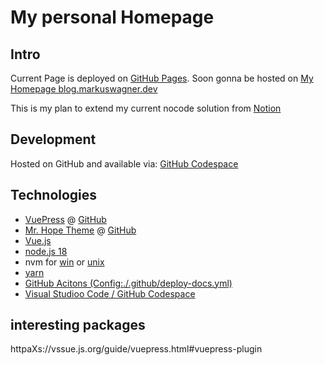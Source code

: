 # My personal Homepage

## Intro

Current Page is deployed on [GitHub Pages](https://djdiox.github.io/cloudcrusaders-homepage/). Soon gonna be hosted on [My Homepage blog.markuswagner.dev](https://markuswagner.dev)

This is my plan to extend my current nocode solution from [Notion](https://notion.so) 

## Development

Hosted on GitHub and available via: [GitHub Codespace](https://djdiox-fantastic-funicular-459ppp46p9375r4.github.dev/)


## Technologies

- [VuePress](https://vuepress.com) @ [GitHub](https://github.com/vuejs/vuepress)
- [Mr. Hope Theme](https://theme-hope.vuejs.press/) @ [GitHub](https://github.com/vuepress-theme-hope/vuepress-theme-hope)
- [Vue.js](https://vuejs.org/)
- [node.js 18](https://nodejs.org)
- nvm for [win](https://github.com/coreybutler/nvm-windows) or [unix](https://github.com/nvm-sh/nvm)
- [yarn](https://yarnpkg.com/)
- [GitHub Acitons (Config:./.github/deploy-docs.yml)](https://github.com/djdiox/cloudcrusaders-homepage/blob/main/.github/workflows/deploy-docs.yml)
- [Visual Studioo Code / GitHub Codespace](https://code.visualstudio.com/)

## interesting packages
httpaXs://vssue.js.org/guide/vuepress.html#vuepress-plugin